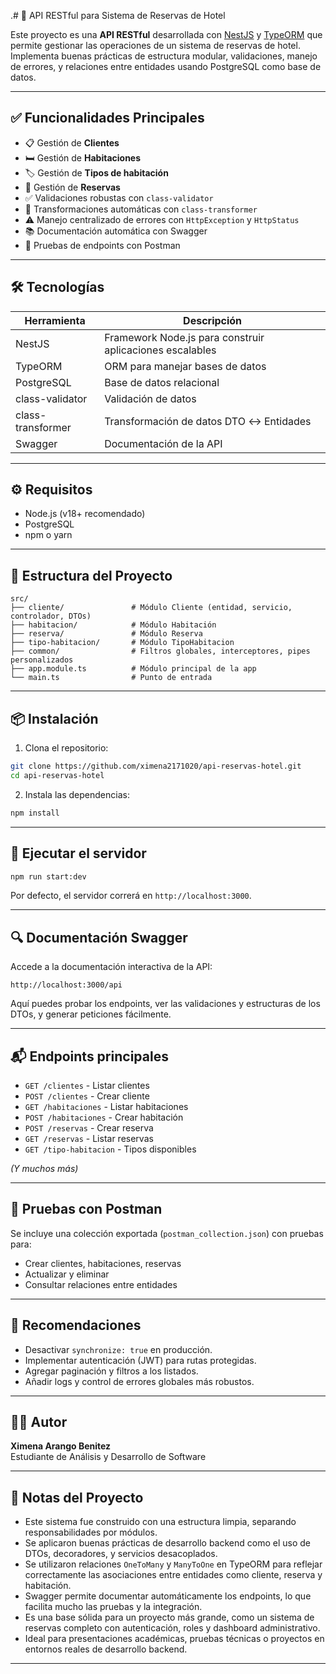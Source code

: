 
.# 🏨 API RESTful para Sistema de Reservas de Hotel

Este proyecto es una **API RESTful** desarrollada con [NestJS](https://nestjs.com/) y [TypeORM](https://typeorm.io/) que permite gestionar las operaciones de un sistema de reservas de hotel. Implementa buenas prácticas de estructura modular, validaciones, manejo de errores, y relaciones entre entidades usando PostgreSQL como base de datos.

---

## ✅ Funcionalidades Principales

- 📋 Gestión de **Clientes**
- 🛏️ Gestión de **Habitaciones**
- 🏷️ Gestión de **Tipos de habitación**
- 📆 Gestión de **Reservas**
- ✅ Validaciones robustas con `class-validator`
- 🔄 Transformaciones automáticas con `class-transformer`
- ⚠️ Manejo centralizado de errores con `HttpException` y `HttpStatus`
- 📚 Documentación automática con Swagger
- 🔁 Pruebas de endpoints con Postman

---

## 🛠️ Tecnologías

| Herramienta | Descripción |
|-------------|-------------|
| NestJS | Framework Node.js para construir aplicaciones escalables |
| TypeORM | ORM para manejar bases de datos |
| PostgreSQL | Base de datos relacional |
| class-validator | Validación de datos |
| class-transformer | Transformación de datos DTO ↔ Entidades |
| Swagger | Documentación de la API |

---

## ⚙️ Requisitos

- Node.js (v18+ recomendado)
- PostgreSQL
- npm o yarn

---

## 📁 Estructura del Proyecto

```
src/
├── cliente/               # Módulo Cliente (entidad, servicio, controlador, DTOs)
├── habitacion/            # Módulo Habitación
├── reserva/               # Módulo Reserva
├── tipo-habitacion/       # Módulo TipoHabitacion
├── common/                # Filtros globales, interceptores, pipes personalizados
├── app.module.ts          # Módulo principal de la app
└── main.ts                # Punto de entrada
```

---

## 📦 Instalación

1. Clona el repositorio:

```bash
git clone https://github.com/ximena2171020/api-reservas-hotel.git
cd api-reservas-hotel
```

2. Instala las dependencias:

```bash
npm install
```


---

## 🚀 Ejecutar el servidor

```bash
npm run start:dev
```

Por defecto, el servidor correrá en `http://localhost:3000`.

---

## 🔍 Documentación Swagger

Accede a la documentación interactiva de la API:

```
http://localhost:3000/api
```

Aquí puedes probar los endpoints, ver las validaciones y estructuras de los DTOs, y generar peticiones fácilmente.

---

## 📬 Endpoints principales

- `GET /clientes` - Listar clientes
- `POST /clientes` - Crear cliente
- `GET /habitaciones` - Listar habitaciones
- `POST /habitaciones` - Crear habitación
- `POST /reservas` - Crear reserva
- `GET /reservas` - Listar reservas
- `GET /tipo-habitacion` - Tipos disponibles

*(Y muchos más)*

---

## 🧪 Pruebas con Postman

Se incluye una colección exportada (`postman_collection.json`) con pruebas para:

- Crear clientes, habitaciones, reservas
- Actualizar y eliminar
- Consultar relaciones entre entidades

---

## 📌 Recomendaciones

- Desactivar `synchronize: true` en producción.
- Implementar autenticación (JWT) para rutas protegidas.
- Agregar paginación y filtros a los listados.
- Añadir logs y control de errores globales más robustos.

---

## 🧑‍💻 Autor

**Ximena Arango Benitez**  
Estudiante de Análisis y Desarrollo de Software  

---


## 📝 Notas del Proyecto

- Este sistema fue construido con una estructura limpia, separando responsabilidades por módulos.
- Se aplicaron buenas prácticas de desarrollo backend como el uso de DTOs, decoradores, y servicios desacoplados.
- Se utilizaron relaciones `OneToMany` y `ManyToOne` en TypeORM para reflejar correctamente las asociaciones entre entidades como cliente, reserva y habitación.
- Swagger permite documentar automáticamente los endpoints, lo que facilita mucho las pruebas y la integración.
- Es una base sólida para un proyecto más grande, como un sistema de reservas completo con autenticación, roles y dashboard administrativo.
- Ideal para presentaciones académicas, pruebas técnicas o proyectos en entornos reales de desarrollo backend.

---
